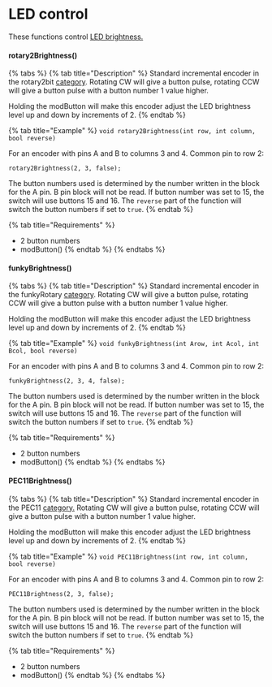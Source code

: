 # LED control

These functions control [LED brightness.](../3.-coding/leds-code-and-connection/firmware-control/brightness.md)

#### rotary2Brightness()

{% tabs %}
{% tab title="Description" %}
Standard incremental encoder in the rotary2bit [category](encoders/#rotary2bit). Rotating CW will give a button pulse, rotating CCW will give a button pulse with a button number 1 value higher.

Holding the modButton will make this encoder adjust the LED brightness level up and down by increments of 2.&#x20;
{% endtab %}

{% tab title="Example" %}
`void rotary2Brightness(int row, int column, bool reverse)`

For an encoder with pins A and B to columns 3 and 4. Common pin to row 2:

`rotary2Brightness(2, 3, false);`

The button numbers used is determined by the number written in the block for the A pin. B pin block will not be read. If button number was set to 15, the switch will use buttons 15 and 16. The `reverse` part of the function will switch the button numbers if set to `true`.
{% endtab %}

{% tab title="Requirements" %}
* 2 button numbers
* modButton()
{% endtab %}
{% endtabs %}

#### funkyBrightness()

{% tabs %}
{% tab title="Description" %}
Standard incremental encoder in the funkyRotary [category](encoders/#funkyrotary). Rotating CW will give a button pulse, rotating CCW will give a button pulse with a button number 1 value higher.

Holding the modButton will make this encoder adjust the LED brightness level up and down by increments of 2.&#x20;
{% endtab %}

{% tab title="Example" %}
`void funkyBrightness(int Arow, int Acol, int Bcol, bool reverse)`

For an encoder with pins A and B to columns 3 and 4. Common pin to row 2:

`funkyBrightness(2, 3, 4, false);`

The button numbers used is determined by the number written in the block for the A pin. B pin block will not be read. If button number was set to 15, the switch will use buttons 15 and 16. The `reverse` part of the function will switch the button numbers if set to `true`.
{% endtab %}

{% tab title="Requirements" %}
* 2 button numbers
* modButton()
{% endtab %}
{% endtabs %}

#### PEC11Brightness()

{% tabs %}
{% tab title="Description" %}
Standard incremental encoder in the PEC11 [category.](encoders/#pec11) Rotating CW will give a button pulse, rotating CCW will give a button pulse with a button number 1 value higher.

Holding the modButton will make this encoder adjust the LED brightness level up and down by increments of 2.&#x20;
{% endtab %}

{% tab title="Example" %}
`void PEC11Brightness(int row, int column, bool reverse)`

For an encoder with pins A and B to columns 3 and 4. Common pin to row 2:

`PEC11Brightness(2, 3, false);`

The button numbers used is determined by the number written in the block for the A pin. B pin block will not be read. If button number was set to 15, the switch will use buttons 15 and 16. The `reverse` part of the function will switch the button numbers if set to `true`.
{% endtab %}

{% tab title="Requirements" %}
* 2 button numbers
* modButton()
{% endtab %}
{% endtabs %}



